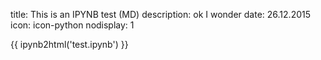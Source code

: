 title: This is an IPYNB test (MD)
description: ok I wonder
date: 26.12.2015
icon: icon-python
nodisplay: 1

{{ ipynb2html('test.ipynb') }}
